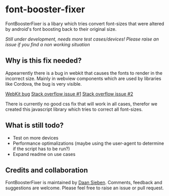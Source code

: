 # font-booster-fixer #

FontBoosterFixer is a libary which tries convert font-sizes that were altered by android's font boosting back to their original size.

*Still under development, needs more test cases/devices! Please raise an issue if you find a non working situation*

## Why is this fix needed? ##

Appearrently there is a bug in webkit that causes the fonts to render in the incorrect size. Mainly in webview components which are used by libraries like Cordova, the bug is very visible.

[WebKit bug](https://bugs.webkit.org/show_bug.cgi?id=84186)
[Stack overflow issue #1](http://stackoverflow.com/questions/31573602/android-webview-css-line-height-rendering-bug)
[Stack overflow issue #2](http://stackoverflow.com/questions/11289166/chrome-on-android-resizes-font)

There is currently no good css fix that will work in all cases, therefor we created this javascript library which tries to correct all font-sizes.

## What is still todo? ##

* Test on more devices
* Performance optimalizations (maybe using the user-agent to determine if the script has to be run?)
* Expand readme on use cases

## Credits and collaboration ##

FontBoosterFixer is maintained by [Daan Sieben](https://www.linkedin.com/in/daansieben). Comments, feedback and suggestions are welcome.  Please feel free to raise an issue or pull request.